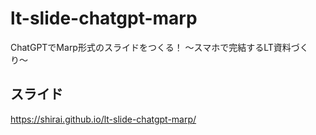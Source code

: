 # lt-slide-chatgpt-marp
ChatGPTでMarp形式のスライドをつくる！ 〜スマホで完結するLT資料づくり〜

## スライド
https://shirai.github.io/lt-slide-chatgpt-marp/
